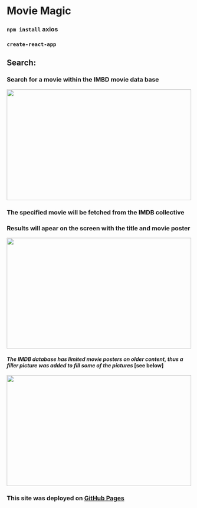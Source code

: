 # Movie Magic

### `npm install` axios

### `create-react-app`

## Search:

### Search for a movie within the IMBD movie data base

 <img src="https://user-images.githubusercontent.com/38336934/78832232-1f035480-79a8-11ea-876f-8147d2cb7a3c.png" width="500" height="300">

### The specified movie will be fetched from the IMDB collective

### Results will apear on the screen with the title and movie poster

 <img src="https://user-images.githubusercontent.com/38336934/78832352-55d96a80-79a8-11ea-9848-2e0cb67afa74.png" width="500" height="300">

#### _The IMDB database has limited movie posters on older content, thus a filler picture was added to fill some of the pictures_ [see below]

 <img src="https://user-images.githubusercontent.com/38336934/78851317-bb445000-79d6-11ea-8d2a-b420aad4e5a7.png" width="500" height="300">

### This site was deployed on [GitHub Pages](https://fancystacks.github.io/movie-magic/)
